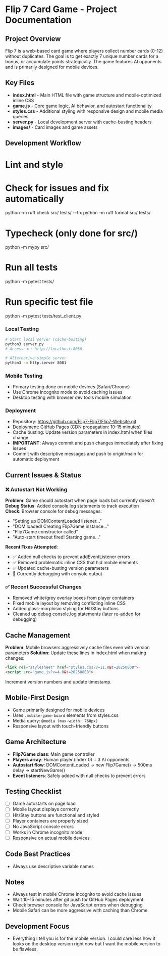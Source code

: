 # Flip 7 Card Game - Project Documentation

## Project Overview
Flip 7 is a web-based card game where players collect number cards (0-12) without duplicates. The goal is to get exactly 7 unique number cards for a bonus, or accumulate points strategically. The game features AI opponents and is primarily designed for mobile devices.

## Key Files
- **index.html** - Main HTML file with game structure and mobile-optimized inline CSS
- **game.js** - Core game logic, AI behavior, and autostart functionality  
- **styles.css** - Additional styling with responsive design and mobile media queries
- **server.py** - Local development server with cache-busting headers
- **images/** - Card images and game assets

## Development Workflow
# Lint and style
# Check for issues and fix automatically
python -m ruff check src/ tests/ --fix
python -m ruff format src/ tests/

# Typecheck (only done for src/)
python -m mypy src/

# Run all tests
python -m pytest tests/

# Run specific test file
python -m pytest tests/test_client.py

### Local Testing
```bash
# Start local server (cache-busting)
python3 server.py
# Access at: http://localhost:8080

# Alternative simple server
python3 -m http.server 8081
```

### Mobile Testing
- Primary testing done on mobile devices (Safari/Chrome)
- Use Chrome incognito mode to avoid caching issues
- Desktop testing with browser dev tools mobile simulation

### Deployment  
- Repository: https://github.com/Flip7-Flip7/Flip7-Website.git
- Deployment: GitHub Pages (CDN propagation: 10-15 minutes)
- Cache busting: Update version parameters in index.html when files change
- **IMPORTANT**: Always commit and push changes immediately after fixing issues
- Commit with descriptive messages and push to origin/main for automatic deployment

## Current Issues & Status

### ❌ Autostart Not Working
**Problem**: Game should autostart when page loads but currently doesn't  
**Debug Status**: Added console.log statements to track execution  
**Check**: Browser console for debug messages:
- "Setting up DOMContentLoaded listener..."  
- "DOM loaded! Creating Flip7Game instance..."
- "Flip7Game constructor called"
- "Auto-start timeout fired! Starting game..."

**Recent Fixes Attempted**:
- ✅ Added null checks to prevent addEventListener errors
- ✅ Removed problematic inline CSS that hid mobile elements
- ✅ Updated cache-busting version parameters
- 🔄 Currently debugging with console output

### ✅ Recent Successful Changes  
- Removed white/grey overlay boxes from player containers
- Fixed mobile layout by removing conflicting inline CSS  
- Added glass-morphism styling for Hit/Stay buttons
- Cleaned up debug console.log statements (later re-added for debugging)

## Cache Management
**Problem**: Mobile browsers aggressively cache files even with version parameters
**Solution**: Update these lines in index.html when making changes:
```html
<link rel="stylesheet" href="styles.css?v=11.0&t=20250808">
<script src="game.js?v=4.0&t=20250808">
```
Increment version numbers and update timestamp.

## Mobile-First Design
- Game primarily designed for mobile devices
- Uses `.mobile-game-board` elements from styles.css  
- Media query: `@media (max-width: 768px)`
- Responsive layout with touch-friendly buttons

## Game Architecture
- **Flip7Game class**: Main game controller
- **Players array**: Human player (index 0) + 3 AI opponents  
- **Autostart flow**: DOMContentLoaded → new Flip7Game() → 500ms delay → startNewGame()
- **Event listeners**: Safely added with null checks to prevent errors

## Testing Checklist
- [ ] Game autostarts on page load
- [ ] Mobile layout displays correctly  
- [ ] Hit/Stay buttons are functional and styled
- [ ] Player containers are properly sized
- [ ] No JavaScript console errors
- [ ] Works in Chrome incognito mode
- [ ] Responsive on actual mobile devices

## Code Best Practices
- Always use descriptive variable names

## Notes
- Always test in mobile Chrome incognito to avoid cache issues
- Wait 10-15 minutes after git push for GitHub Pages deployment
- Check browser console for JavaScript errors when debugging
- Mobile Safari can be more aggressive with caching than Chrome

## Development Focus
- Everything I tell you is for the mobile version. I could care less how it looks on the desktop version right now but I want the mobile version to be flawless.